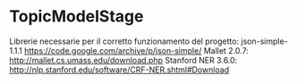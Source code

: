 # TopicModelStage
Librerie necessarie per il corretto funzionamento del progetto:
  json-simple-1.1.1 https://code.google.com/archive/p/json-simple/
  Mallet 2.0.7: http://mallet.cs.umass.edu/download.php
  Stanford NER 3.6.0: http://nlp.stanford.edu/software/CRF-NER.shtml#Download
